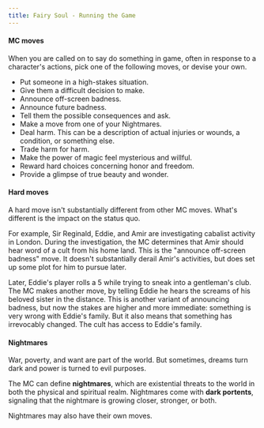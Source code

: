 ```yaml
---
title: Fairy Soul - Running the Game
---
```


#### MC moves

When you are called on to say do something in game,
often in response to a character's actions,
pick one of the following moves, or devise your own.

* Put someone in a high-stakes situation.
* Give them a difficult decision to make.
* Announce off-screen badness.
* Announce future badness.
* Tell them the possible consequences and ask.
* Make a move from one of your Nightmares.
* Deal harm. This can be a description of actual injuries or wounds, a condition, or something else.
* Trade harm for harm.
* Make the power of magic feel mysterious and willful.
* Reward hard choices concerning honor and freedom.
* Provide a glimpse of true beauty and wonder.

#### Hard moves

A hard move isn't substantially different from other MC moves.
What's different is the impact on the status quo.

For example, Sir Reginald, Eddie, and Amir are investigating cabalist
activity in London.
During the investigation, the MC determines that Amir should hear word of a
cult from his home land.
This is the "announce off-screen badness" move.
It doesn't substantially derail Amir's activities,
but does set up some plot for him to pursue later.

Later, Eddie's player rolls a 5 while trying to sneak into a gentleman's club.
The MC makes another move, by telling Eddie he hears the screams of his
beloved sister in the distance. This is another variant of announcing badness,
but now the stakes are higher and more immediate: something is very wrong
with Eddie's family. But it also means that something has irrevocably changed.
The cult has access to Eddie's family.

#### Nightmares
War, poverty, and want are part of the world. But sometimes, dreams turn dark and power is turned to evil purposes.

The MC can define **nightmares**, which are existential threats to the world in both the physical and spiritual realm.
Nightmares come with **dark portents**, signaling that the nightmare is growing closer, stronger, or both.

Nightmares may also have their own moves.
